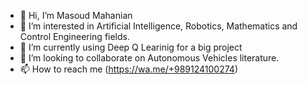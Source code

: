 - 👋 Hi, I’m Masoud Mahanian
- 👀 I’m interested in Artificial Intelligence, Robotics, Mathematics and Control Engineering fields.
- 🌱 I’m currently using Deep Q Learinig for a big project 
- 💞️ I’m looking to collaborate on Autonomous Vehicles literature.
- 📫 How to reach me (https://wa.me/+989124100274)
